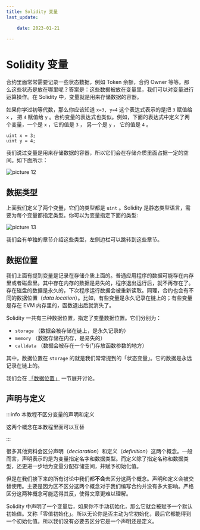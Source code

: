 ```yaml
---
title: Solidity 变量
last_update:

    date: 2023-01-21

---
```


# Solidity 变量

合约里面常常需要记录一些状态数据，例如 Token 余额，合约 Owner 等等。那么这些状态是放在哪里呢？答案是：这些数据被放在变量里，我们可以对变量进行运算操作。在 Solidity 中，变量就是用来存储数据的容器。

如果你学过初等代数，那么你应该知道 `x=3, y=4` 这个表达式表示的是把 `3` 赋值给 `x` ， 把 `4` 赋值给 `y` 。合约变量的表达式也类似。例如，下面的表达式中定义了两个变量，一个是 `x` ，它的值是 `3` ， 另一个是 `y` ， 它的值是 `4` 。

```solidity
uint x = 3;
uint y = 4;
```

我们说过变量是用来存储数据的容器，所以它们会在存储介质里面占据一定的空间。如下面所示：

![picture 12](assets/variable/1674047266719.png)

## 数据类型

上面我们定义了两个变量，它们的类型都是 `uint` 。Solidity 是静态类型语言，需要为每个变量都指定类型。你可以为变量指定下面的类型:

![picture 13](assets/variable/1674047857438.png)

我们会有单独的章节介绍这些类型，左侧边栏可以跳转到这些章节。

## 数据位置

我们上面有提到变量是记录在存储介质上面的。普通应用程序的数据可能存在内存里或者磁盘里。其中存在内存的数据是易失的，程序退出运行后，就不再存在了。存在磁盘的数据是永久的，下次程序运行数据会被重新读取。同理，合约也会有不同的数据位置（*data location*）。比如，有些变量是永久记录在链上的；有些变量是存在 EVM 内存里的，函数退出后就消失了。

Solidity 一共有三种数据位置，指定了变量数据位置。它们分别为：

* `storage` （数据会被存储在链上，是永久记录的）
* `memory` （数据存储在内存，是易失的）
* `calldata` （数据会被存在一个专门存放函数参数的地方）

其中，数据位置在 `storage` 的就是我们常常提到的「状态变量」。它的数据是永远记录在链上的。

我们会在 [「数据位置」](*data-location*) 一节展开讨论。

## 声明与定义

:::info 本教程不区分变量的声明和定义

这两个概念在本教程里面可以互替

:::

很多其他资料会区分声明（*declaration*）和定义（*definition*）这两个概念。一般而言，声明表示的是为变量指定名字和数据类型。而定义除了指定名称和数据类型，还更进一步地为变量分配存储空间，并赋予初始化值。

但是在我们接下来的所有讨论中我们都**不会**去区分这两个概念。声明和定义会被交替使用。主要是因为区不区分这两个概念对于我们编写合约并没有多大影响。严格区分这两种概念可能适得其反，使得文章更难以理解。

Solidity 中声明了一个变量后，如果你不手动初始化，那么它就会被赋予一个默认初始值。又称「零值初始化」。所以无论你是否主动为它初始化，最后它都能得到一个初始化值。所以我们没有必要去区分它是一个声明还是定义。